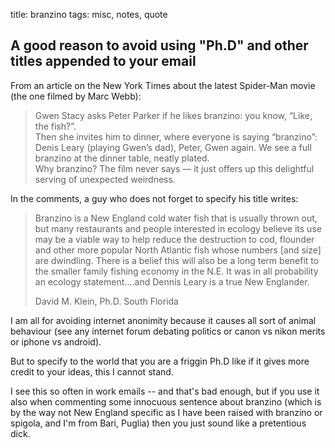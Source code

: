 title: branzino
tags: misc, notes, quote

## A good reason to avoid using "Ph.D" and other titles appended to your email

From an article on the New York Times about the latest Spider-Man movie (the one filmed by Marc Webb):

> Gwen Stacy asks Peter Parker if he likes branzino: you know, “Like, the fish?”.  
> Then she invites him to dinner, where everyone is saying “branzino”: Denis Leary (playing Gwen’s dad), Peter, Gwen again. We see a full branzino at the dinner table, neatly plated.  
> Why branzino? The film never says — it just offers up this delightful serving of unexpected weirdness.

In the comments, a guy who does not forget to specify his title writes:

> Branzino is a New England cold water fish that is usually thrown out, but many restaurants and people interested in ecology believe its use may be a viable way to help reduce the destruction to cod, flounder and other more popular North Atlantic fish whose numbers [and size] are dwindling. There is a belief this will also be a long term benefit to the smaller family fishing economy in the N.E. It was in all probability an ecology statement....and Dennis Leary is a true New Englander.  
> 
>  David M. Klein, Ph.D. South Florida

I am all for avoiding internet anonimity because it causes all sort of animal behaviour (see any internet forum debating politics or canon vs nikon merits or iphone vs android).

But to specify to the world that you are a friggin Ph.D like if it gives more credit to your ideas, this I cannot stand.

I see this so often in work emails -- and that's bad enough, but if you use it also when commenting some innocuous sentence about branzino (which is by the way not New England specific as I have been raised with branzino or spigola, and I'm from Bari, Puglia) then you just sound like a pretentious dick.
